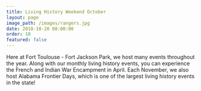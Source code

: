 ```yaml
---
title: Living History Weekend October
layout: page
image_path: /images/rangers.jpg
date: 2018-10-20 08:00:00
order: 10
featured: false
---
```



Here at Fort Toulouse - Fort Jackson Park, we host many events throughout the year. Along with our monthly living history events, you can experience the French and Indian War Encampment in April. Each November, we also host Alabama Frontier Days, which is one of the largest living history events in the state!